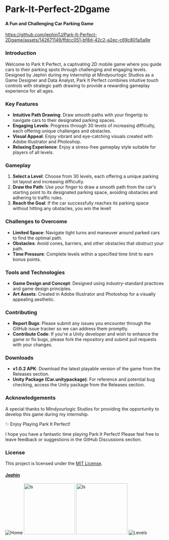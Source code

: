 # Park-It-Perfect-2Dgame
#### A Fun and Challenging Car Parking Game



https://github.com/jephinTJ/Park-It-Perfect-2Dgame/assets/142671149/ffdcc051-bf8d-42c2-a2ec-c69c801a5a9e



### Introduction

Welcome to Park It Perfect, a captivating 2D mobile game where you guide cars to their parking spots through challenging and engaging levels. Designed by Jephin during my internship at Mindyourlogic Studios as a Game Designer and Data Analyst, Park It Perfect combines intuitive touch controls with strategic path drawing to provide a rewarding gameplay experience for all ages.

### Key Features

- **Intuitive Path Drawing**: Draw smooth paths with your fingertip to navigate cars to their designated parking spaces.
- **Engaging Levels**: Progress through 30 levels of increasing difficulty, each offering unique challenges and obstacles.
- **Visual Appeal**: Enjoy vibrant and eye-catching visuals created with Adobe Illustrator and Photoshop.
- **Relaxing Experience**: Enjoy a stress-free gameplay style suitable for players of all levels.

### Gameplay

1. **Select a Level**: Choose from 30 levels, each offering a unique parking lot layout and increasing difficulty.
2. **Draw the Path**: Use your finger to draw a smooth path from the car's starting point to its designated parking space, avoiding obstacles and adhering to traffic rules.
3. **Reach the Goal**: If the car successfully reaches its parking space without hitting any obstacles, you win the level!

### Challenges to Overcome

- **Limited Space**: Navigate tight turns and maneuver around parked cars to find the optimal path.
- **Obstacles**: Avoid cones, barriers, and other obstacles that obstruct your path.
- **Time Pressure**: Complete levels within a specified time limit to earn bonus points.

### Tools and Technologies

- **Game Design and Concept**: Designed using industry-standard practices and game design principles.
- **Art Assets**: Created in Adobe Illustrator and Photoshop for a visually appealing aesthetic.

### Contributing

- **Report Bugs**: Please submit any issues you encounter through the GitHub issue tracker so we can address them promptly.
- **Contribute Code**: If you're a Unity developer and wish to enhance the game or fix bugs, please fork the repository and submit pull requests with your changes.

### Downloads

- **v1.0.2 APK**: Download the latest playable version of the game from the Releases section.
- **Unity Package (Car.unitypackage)**: For reference and potential bug checking, access the Unity package from the Releases section.

### Acknowledgements

A special thanks to Mindyourlogic Studios for providing the opportunity to develop this game during my internship.

✨ Enjoy Playing Park It Perfect!

I hope you have a fantastic time playing Park It Perfect! Please feel free to leave feedback or suggestions in the GitHub Discussions section.

### License

This project is licensed under the [MIT License](https://github.com/git/git-scm.com/blob/main/MIT-LICENSE.txt).

#### [Jephin](https://github.com/jephinTJ)

![Home](https://github.com/jephinTJ/Park-It-Perfect-2Dgame/assets/142671149/8928ae6b-b250-44fd-83aa-9dbf2e874c8f)
<img width="162" alt="ls" src="https://github.com/jephinTJ/Park-It-Perfect-2Dgame/assets/142671149/8928ae6b-b250-44fd-83aa-9dbf2e874c8f">
<img width="162" alt="ls" src="https://github.com/jephinTJ/Park-It-Perfect-2Dgame/assets/142671149/da1a96a5-2217-4fdf-8348-f52405090703">
![Levels](https://github.com/jephinTJ/Park-It-Perfect-2Dgame/assets/142671149/da1a96a5-2217-4fdf-8348-f52405090703)
